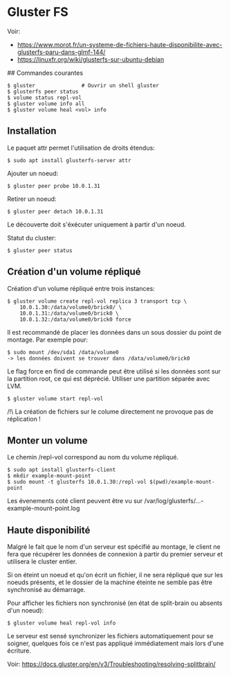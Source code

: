 # Gluster FS

Voir:
 
- https://www.morot.fr/un-systeme-de-fichiers-haute-disponibilite-avec-glusterfs-paru-dans-glmf-144/
- https://linuxfr.org/wiki/glusterfs-sur-ubuntu-debian

## Commandes courantes
	
	$ gluster 				# Ouvrir un shell gluster
	$ glusterfs peer status
	$ volume status repl-vol
	$ gluster volume info all
	$ gluster volume heal <vol> info

## Installation

Le paquet attr permet l'utilisation de droits étendus:

    $ sudo apt install glusterfs-server attr 
   
Ajouter un noeud:

    $ gluster peer probe 10.0.1.31

Retirer un noeud:

    $ gluster peer detach 10.0.1.31

Le découverte doit s'éxécuter uniquement à partir d'un noeud.    

Statut du cluster:

    $ gluster peer status
    
## Création d'un volume répliqué    
    
Création d'un volume répliqué entre trois instances:

    $ gluster volume create repl-vol replica 3 transport tcp \
        10.0.1.30:/data/volume0/brick0/ \
        10.0.1.31:/data/volume0/brick0 \
        10.0.1.32:/data/volume0/brick0 force

Il est recommandé de placer les données dans un sous dossier du point de montage. Par exemple pour:

    $ sudo mount /dev/sda1 /data/volume0
    -> les données doivent se trouver dans /data/volume0/brick0
        
Le flag force en find de commande peut être utilisé si les données sont sur la partition root, 
ce qui est déprécié. Utiliser une partition séparée avec LVM.

    $ gluster volume start repl-vol        
    
/!\ La création de fichiers sur le colume directement ne provoque pas de réplication !

## Monter un volume

Le chemin /repl-vol correspond au nom du volume répliqué.

	$ sudo apt install glusterfs-client
	$ mkdir example-mount-point
	$ sudo mount -t glusterfs 10.0.1.30:/repl-vol $(pwd)/example-mount-point

Les évenements coté client peuvent être vu sur /var/log/glusterfs/...-example-mount-point.log

## Haute disponibilité

Malgré le fait que le nom d'un serveur est spécifié au montage, le client ne fera que récupérer les données de connexion à partir du premier 
serveur et utilisera le cluster entier.

Si on éteint un noeud et qu'on écrit un fichier, il ne sera répliqué que sur les noeuds présents, et le dossier de la machine éteinte 
ne semble pas être synchronisé au démarrage.

Pour afficher les fichiers non synchronisé (en état de split-brain ou absents d'un noeud):

	$ gluster volume heal repl-vol info

Le serveur est sensé synchronizer les fichiers automatiquement pour se soigner, quelques fois ce n'est pas appliqué immédiatement
mais lors d'une écriture.

Voir: https://docs.gluster.org/en/v3/Troubleshooting/resolving-splitbrain/

 
